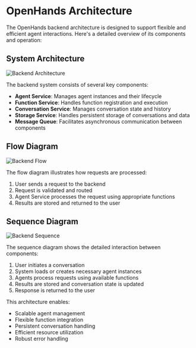 # OpenHands Architecture

The OpenHands backend architecture is designed to support flexible and efficient agent interactions. Here's a detailed overview of its components and operation:

## System Architecture
![Backend Architecture](images/backend-architecture.png)

The backend system consists of several key components:
- **Agent Service**: Manages agent instances and their lifecycle
- **Function Service**: Handles function registration and execution
- **Conversation Service**: Manages conversation state and history
- **Storage Service**: Handles persistent storage of conversations and data
- **Message Queue**: Facilitates asynchronous communication between components

## Flow Diagram
![Backend Flow](images/backend-flow.png)

The flow diagram illustrates how requests are processed:
1. User sends a request to the backend
2. Request is validated and routed
3. Agent Service processes the request using appropriate functions
4. Results are stored and returned to the user

## Sequence Diagram
![Backend Sequence](images/backend-sequence.png)

The sequence diagram shows the detailed interaction between components:
1. User initiates a conversation
2. System loads or creates necessary agent instances
3. Agents process requests using available functions
4. Results are stored and conversation state is updated
5. Response is returned to the user

This architecture enables:
- Scalable agent management
- Flexible function integration
- Persistent conversation handling
- Efficient resource utilization
- Robust error handling